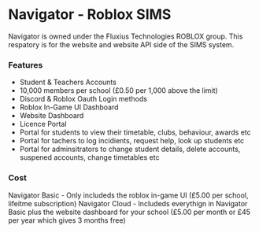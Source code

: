 # Navigator - Roblox SIMS
Navigator is owned under the Fluxius Technologies ROBLOX group. This respatory is for the website and website API side of the SIMS system.

### Features
- Student & Teachers Accounts
- 10,000 members per school (£0.50 per 1,000 above the limit)
- Discord & Roblox Oauth Login methods
- Roblox In-Game UI Dashboard
- Website Dashboard
- Licence Portal
- Portal for students to view their timetable, clubs, behaviour, awards etc
- Portal for tachers to log incidients, request help, look up students etc
- Portal for adminsitrators to change student details, delete accounts, suspened accounts, change timetables etc

### Cost
Navigator Basic - Only includeds the roblox in-game UI (£5.00 per school, lifeitme subscription)
Navigator Cloud - Includeds everythign in Navigator Basic plus the website dashboard for your school (£5.00 per month or £45 per year which gives 3 months free)
